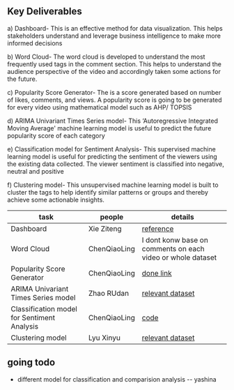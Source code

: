 ## Key Deliverables  
a) Dashboard-  This is an effective method for data visualization.  This helps stakeholders understand 
and leverage business intelligence to make more informed decisions 

b) Word Cloud- The word cloud is developed to understand the most frequently used tags in the 
comment section.  This helps to understand the audience perspective of the video and accordingly 
taken some actions for the future. 

c) Popularity Score Generator- The is a score generated based on number of likes, comments, and views. 
A popularity score is going to be generated for every video using mathematical model such as AHP/ 
TOPSIS  

d) ARIMA Univariant Times Series model- This ‘Autoregressive Integrated Moving Average' machine 
learning model is useful to predict the future popularity score of each category 

e)  Classification model for Sentiment Analysis- This supervised machine learning model is useful for 
predicting the sentiment of the viewers using the existing data collected.  The viewer sentiment is 
classified into negative, neutral and positive 

f) Clustering model- This unsupervised machine learning model is built to cluster the tags to help 
identify similar patterns or groups and thereby achieve some actionable insights. 
 
| task      | people |details|
| ----------- | ----------- |----------- |
| Dashboard      | Xie Ziteng       |[reference](https://www.kaggle.com/code/manishwahale/youtube-statistics-eda)|
| Word Cloud   | ChenQiaoLing        |I dont konw base on comments on each video or whole dataset|
| Popularity Score Generator  | ChenQiaoLing        |[done link](https://github.dev/Chenqll/NUS_5002_project/blob/main/youtube.ipynb)|
| ARIMA Univariant Times Series model  | Zhao RUdan        |[relevant dataset](https://github.com/Chenqll/NUS_5002_project/blob/main/data/pop_stats.csv)|
| Classification model for Sentiment Analysis | ChenQiaoLing      |[code](https://github.com/Chenqll/NUS_5002_project/blob/main/project_5002.py)|
|Clustering model|Lyu Xinyu|[relevant dataset](https://github.com/Chenqll/NUS_5002_project/blob/main/data/comment_keyword_true_tag.csv)|


## going todo
- different model for classification and comparision analysis -- yashina
